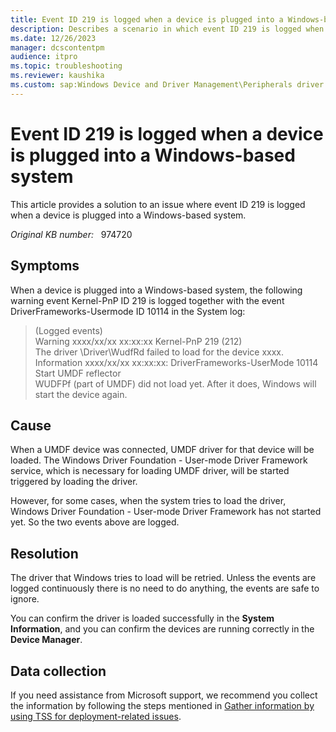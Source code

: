 ```yaml
---
title: Event ID 219 is logged when a device is plugged into a Windows-based system
description: Describes a scenario in which event ID 219 is logged when a device is plugged into a Windows-based system.
ms.date: 12/26/2023
manager: dcscontentpm
audience: itpro
ms.topic: troubleshooting
ms.reviewer: kaushika
ms.custom: sap:Windows Device and Driver Management\Peripherals driver installation or update, csstroubleshoot
---
```

# Event ID 219 is logged when a device is plugged into a Windows-based system

This article provides a solution to an issue where event ID 219 is logged when a device is plugged into a Windows-based system.

_Original KB number:_ &nbsp; 974720

## Symptoms

When a device is plugged into a Windows-based system, the following warning event Kernel-PnP ID 219 is logged together with the event DriverFrameworks-Usermode ID 10114 in the System log:

> (Logged events)  
Warning xxxx/xx/xx xx:xx:xx Kernel-PnP 219 (212)  
The driver \\Driver\\WudfRd failed to load for the device xxxx.  
Information xxxx/xx/xx xx:xx:xx: DriverFrameworks-UserMode 10114 Start UMDF reflector  
WUDFPf (part of UMDF) did not load yet. After it does, Windows will start the device again.

## Cause

When a UMDF device was connected, UMDF driver for that device will be loaded. The Windows Driver Foundation - User-mode Driver Framework service, which is necessary for loading UMDF driver, will be started triggered by loading the driver.

However, for some cases, when the system tries to load the driver, Windows Driver Foundation - User-mode Driver Framework has not started yet. So the two events above are logged.

## Resolution

The driver that Windows tries to load will be retried. Unless the events are logged continuously there is no need to do anything, the events are safe to ignore.

You can confirm the driver is loaded successfully in the **System Information**, and you can confirm the devices are running correctly in the **Device Manager**.

## Data collection

If you need assistance from Microsoft support, we recommend you collect the information by following the steps mentioned in [Gather information by using TSS for deployment-related issues](../windows-troubleshooters/gather-information-using-tss-deployment.md).
